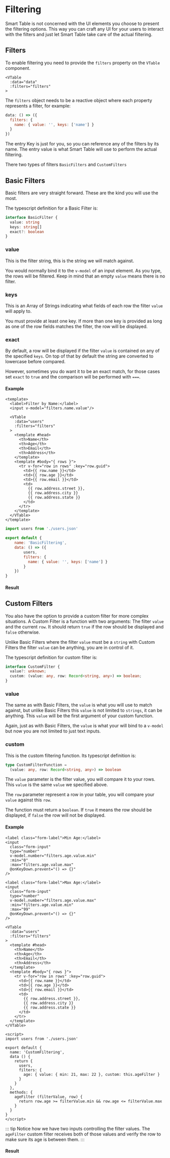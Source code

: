 # Filtering
Smart Table is not concerned with the UI elements you choose to present the filtering options. 
This way you can craft any UI for your users to interact with the filters 
and just let Smart Table take care of the actual filtering.


## Filters <Badge text="BasicFilter | CustomFilter"/>
To enable filtering you need to provide the `filters` property on the `VTable` component.

```html{3}
<VTable
  :data="data"
  :filters="filters"
>
```

The `filters` object needs to be a reactive object where each property represents a filter, for example:

```js
data: () => ({
  filters: {
    name: { value: '', keys: ['name'] }
  }
})
```

The entry Key is just for you, so you can reference any of the filters by its name.
The entry value is what Smart Table will use to perform the actual filtering.

There two types of filters `BasicFilters` and `CustomFilters`

## Basic Filters <Badge text="BasicFilter"/>
Basic filters are very straight forward. These are the kind you will use the most. 

The typescript definition for a Basic Filter is:

```ts
interface BasicFilter {
  value: string
  keys: string[]
  exact?: boolean
}
```

### value <Badge text="string" type="tip"/>
This is the filter string, this is the string we will match against. 

You would normally bind it to the `v-model` of an input element. As you type,
the rows will be filtered. Keep in mind that an empty `value` means there is no filter.

### keys <Badge text="string[]" type="tip"/>
This is an Array of Strings indicating what fields of each row the filter `value` will apply to.

You must provide at least one key. If more than one key is provided as long as one of the row fields matches the filter,
the row will be displayed.

### exact <Badge text="boolean" type="tip"/> <Badge text="optional" type="tip"/>
By default, a row will be displayed if the filter `value` is contained on any of the specified `keys`.
On top of that by default the string are converted to lowercase before compared.

However, sometimes you do want it to be an exact match, 
for those cases set `exact` to `true` and the comparison will be performed with `===`.

#### Example

<CodeGroup>
  <CodeGroupItem title="html" active>

```html{7}
<template>
  <label>Filter by Name:</label>
  <input v-model="filters.name.value"/>

  <VTable
    :data="users"
    :filters="filters"
  >
    <template #head>
      <th>Name</th>
      <th>Age</th>
      <th>Email</th>
      <th>Address</th>
    </template>
    <template #body="{ rows }">
      <tr v-for="row in rows" :key="row.guid">
        <td>{{ row.name }}</td>
        <td>{{ row.age }}</td>
        <td>{{ row.email }}</td>
        <td>
          {{ row.address.street }}, 
          {{ row.address.city }} 
          {{ row.address.state }}
        </td>
      </tr>
    </template>
  </VTable>
</template>
```
  </CodeGroupItem>
  <CodeGroupItem title="js">

```js
import users from './users.json'

export default {
    name: 'BasicFiltering',
    data: () => ({
        users,
        filters: {
          name: { value: '', keys: ['name'] }
        }
    })
}
```
  </CodeGroupItem>

</CodeGroup>

#### Result

<BasicFiltering/>

## Custom Filters <Badge text="CustomFilter"/>
You also have the option to provide a custom filter for more complex situations. 
A Custom Filter is a function with two arguments: The filter `value` and the current `row`.
It should return `true` if the row should be displayed and `false` otherwise.

Unlike Basic Filters where the filter `value` must be a `string` with Custom Filters the filter `value` can be anything,
you are in control of it.

The typescript definition for custom filter is:

```ts
interface CustomFilter {
  value?: unknown;
  custom: (value: any, row: Record<string, any>) => boolean;
}
```
### value <Badge text="Any" type="success"/>
The same as with Basic Filters, the `value` is what you will use to match against, but unlike Basic Filters this `value` is not limited to
`strings`, it can be anything. This `value` will be the first argument of your custom function.

Again, just as with Basic Filters, the `value` is what your will bind to a `v-model` but now you are not limited to just text inputs.

### custom <Badge text="CustomFilterFunction" type="info"/>
This is the custom filtering function. Its typescript definition is:

```ts
type CustomFilterFunction =
  (value: any, row: Record<string, any>) => boolean
```

The `value` parameter is the filter value, you will compare it to your rows. This `value` is the same `value` we specified above.

The `row` parameter represent a row in your table, you will compare your `value` against this `row`.

The function must return a `boolean`. If `true` it means the row should be displayed, if `false` the row will not be displayed.

#### Example

<CodeGroup>

  <CodeGroupItem title="html" active>

```html{5,15,23}
<label class="form-label">Min Age:</label>
<input
  class="form-input"
  type="number"
  v-model.number="filters.age.value.min"
  :min="0"
  :max="filters.age.value.max"
  @onKeyDown.prevent="() => {}"
/>

<label class="form-label">Max Age:</label>
<input
  class="form-input"
  type="number"
  v-model.number="filters.age.value.max"
  :min="filters.age.value.min"
  :max="99"
  @onKeyDown.prevent="() => {}"
/>

<VTable
  :data="users"
  :filters="filters"
>
  <template #head>
    <th>Name</th>
    <th>Age</th>
    <th>Email</th>
    <th>Address</th>
  </template>
  <template #body="{ rows }">
    <tr v-for="row in rows" :key="row.guid">
      <td>{{ row.name }}</td>
      <td>{{ row.age }}</td>
      <td>{{ row.email }}</td>
      <td>
        {{ row.address.street }},
        {{ row.address.city }}
        {{ row.address.state }}
      </td>
    </tr>
  </template>
</VTable>
```
  </CodeGroupItem>

<CodeGroupItem title="js">

```js{9-11,14-17}
<script>
import users from './users.json'

export default {
  name: 'CustomFiltering',
  data () {
    return {
      users,
      filters: {
        age: { value: { min: 21, max: 22 }, custom: this.ageFilter }
      }
    }
  },
  methods: {
    ageFilter (filterValue, row) {
      return row.age >= filterValue.min && row.age <= filterValue.max
    }
  }
}
</script>
```
</CodeGroupItem>

</CodeGroup>

::: tip
Notice how we have two inputs controlling the filter values. The `ageFilter` custom filter receives both of those values
and verify the row to make sure its age is between them.
:::

#### Result

<CustomFiltering />
